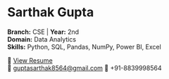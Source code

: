 # Sarthak Gupta

**Branch:** CSE | **Year:** 2nd  
**Domain:** Data Analytics  
**Skills:** Python, SQL, Pandas, NumPy, Power BI, Excel 

📄 [View Resume](../../resumes/data-analytics/Sarthak-Gupta-Resume.pdf)  
📧 guptasarthak8564@gmail.com 
📱 +91-8839998564

